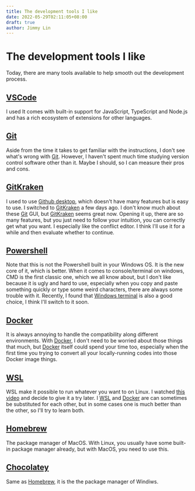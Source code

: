 ```yaml
---
title: The development tools I like
date: 2022-05-29T02:11:05+08:00
draft: true
author: Jimmy Lin
---
```


# The development tools I like

Today, there are many tools available to help smooth out the development process.

## [VSCode](https://code.visualstudio.com/)

I used It comes with built-in support for JavaScript, TypeScript and Node.js and has a rich ecosystem of extensions for other languages.

## [Git](https://git-scm.com/)

Aside from the time it takes to get familiar with the instructions, I don't see what's wrong with [Git](https://git-scm.com/). However, I haven't spent much time studying version control software other than it. Maybe I should, so I can measure their pros and cons.

## [GitKraken](https://www.gitkraken.com/)

I used to use [Github desktop](https://desktop.github.com/), which doesn't have many features but is easy to use. I switched to [GitKraken](https://www.gitkraken.com/) a few days ago. I don't know much about these [Git](https://git-scm.com/) GUI, but [GitKraken](https://www.gitkraken.com/) seems great now. Opening it up, there are so many features, but you just need to follow your intuition, you can correctly get what you want. I especially like the conflict editor. I think I'll use it for a while and then evaluate whether to continue.

## [Powershell](https://github.com/PowerShell/PowerShell)

Note that this is not the Powershell built in your Windows OS. It is the new core of it, which is better. When it comes to console/terminal on windows, CMD is the first classic one, which we all know about, but I don't like because it is ugly and hard to use, especially when you copy and paste something quickly or type some weird characters, there are always some trouble with it. Recently, I found that [Windows terminal](https://github.com/microsoft/terminal) is also a good choice, I think I'll switch to it soon.

## [Docker](https://www.docker.com/)

It is always annoying to handle the compatibility along different environments. With [Docker](https://www.docker.com/), I don't need to be worried about those things that much, but [Docker](https://www.docker.com/) itself could spend your time too, especially when the first time you trying to convert all your locally-running codes into those Docker image things.

## [WSL](https://www.youtube.com/watch?v=A0eqZujVfYU)

WSL make it possible to run whatever you want to on Linux. I watched [this video](https://www.youtube.com/watch?v=A0eqZujVfYU) and decide to give it a try later. I [WSL](https://www.youtube.com/watch?v=A0eqZujVfYU) and [Docker](https://www.docker.com/) are can sometimes be substituted for each other, but in some cases one is much better than the other, so I'll try to learn both.

## [Homebrew](https://brew.sh/index_zh-tw)

The package manager of MacOS. With Linux, you usually have some built-in package manager already, but with MacOS, you need to use this.

## [Chocolatey](https://chocolatey.org/)

Same as [Homebrew](https://brew.sh/index_zh-tw), it is the the package manager of Windiws.
